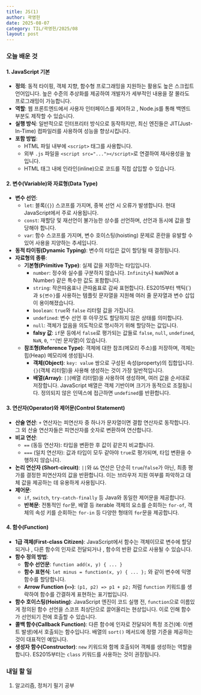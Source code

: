 ```yaml
---
title: JS(1)
author: 곽영헌
date: 2025-08-07
category: TIL/곽영헌/2025/08
layout: post
---
```


### 오늘 배운 것


#### 1. JavaScript 기본
* **정의**: 동적 타이핑, 객체 지향, 함수형 프로그래밍을 지원하는 활용도 높은 스크립트 언어입니다. 높은 수준의 추상화를 제공하여 개발자가 세부적인 내용을 잘 몰라도 프로그래밍이 가능합니다.
* **역할**: 웹 프론트엔드에서 사용자 인터페이스를 제어하고 , Node.js를 통해 백엔드 부분도 제작할 수 있습니다.
* **실행 방식**: 일반적으로 인터프리터 방식으로 동작하지만, 최신 엔진들은 JIT(Just-In-Time) 컴파일러를 사용하여 성능을 향상시킵니다.
* **포함 방법**:
    * HTML 파일 내부에 `<script>` 태그를 사용합니다.
    * 외부 `.js` 파일을 `<script src="..."></script>`로 연결하여 재사용성을 높입니다.
    * HTML 태그 내에 인라인(inline)으로 코드를 직접 삽입할 수 있습니다.

#### 2. 변수(Variable)와 자료형(Data Type)
* **변수 선언**:
    * `let`: 블록(`{}`) 스코프를 가지며, 중복 선언 시 오류가 발생합니다. 현대 JavaScript에서 주로 사용됩니다.
    * `const`: 재할당 및 재선언이 불가능한 상수를 선언하며, 선언과 동시에 값을 할당해야 합니다.
    * `var`: 함수 스코프를 가지며, 변수 호이스팅(hoisting) 문제로 혼란을 유발할 수 있어 사용을 지양하는 추세입니다.
* **동적 타이핑(Dynamic Typing)**: 변수의 타입은 값이 할당될 때 결정됩니다.
* **자료형의 종류**:
    * **기본형(Primitive Type)**: 실제 값을 저장하는 타입입니다.
        * `number`: 정수와 실수를 구분하지 않습니다. `Infinity`나 `NaN`(Not a Number) 같은 특수한 값도 포함합니다.
        * `string`: 작은따옴표나 큰따옴표로 감싸 표현합니다. ES2015부터 백틱(\`)과 `${변수}`를 사용하는 템플릿 문자열을 지원해 여러 줄 문자열과 변수 삽입이 용이해졌습니다.
        * `boolean`: `true`와 `false` 리터럴 값을 가집니다.
        * `undefined`: 변수 선언 후 아무것도 할당하지 않은 상태를 의미합니다.
        * `null`: 객체가 없음을 의도적으로 명시하기 위해 할당하는 값입니다.
        * **falsy 값**: `if`문 등에서 `false`로 평가되는 값들로 `false`, `null`, `undefined`, `NaN`, `0`, `""`(빈 문자열)이 있습니다.
    * **참조형(Reference Type)**: 객체에 대한 참조(메모리 주소)를 저장하며, 객체는 힙(Heap) 메모리에 생성됩니다.
        * **객체(Object)**: `key: value` 쌍으로 구성된 속성(property)의 집합입니다. `{}`(객체 리터럴)을 사용해 생성하는 것이 가장 일반적입니다.
        * **배열(Array)**: `[]`(배열 리터럴)을 사용하여 생성하며, 여러 값을 순서대로 저장합니다. JavaScript 배열은 객체 기반이며 크기가 동적으로 조절됩니다. 정의되지 않은 인덱스에 접근하면 `undefined`를 반환합니다.

#### 3. 연산자(Operator)와 제어문(Control Statement)
* **산술 연산**: `+` 연산자는 피연산자 중 하나가 문자열이면 결합 연산자로 동작합니다. 그 외 산술 연산자들은 피연산자를 숫자로 변환하여 연산합니다.
* **비교 연산**:
    * `==` (동등 연산자): 타입을 변환한 후 값이 같은지 비교합니다.
    * `===` (일치 연산자): 값과 타입이 모두 같아야 `true`로 평가되며, 타입 변환을 수행하지 않습니다.
* **논리 연산자 (Short-circuit)**: `||`와 `&&` 연산은 단순히 `true`/`false`가 아닌, 최종 평가를 결정한 피연산자의 값을 반환합니다. 이는 브라우저 지원 여부를 파악하고 대체 값을 제공하는 데 유용하게 사용됩니다.
* **제어문**:
    * `if`, `switch`, `try-catch-finally` 등 Java와 동일한 제어문을 제공합니다.
    * **반복문**: 전통적인 `for`문, 배열 등 iterable 객체의 요소를 순회하는 `for-of`, 객체의 속성 키를 순회하는 `for-in` 등 다양한 형태의 `for`문을 제공합니다.

#### 4. 함수(Function)
* **1급 객체(First-class Citizen)**: JavaScript에서 함수는 객체이므로  변수에 할당되거나 , 다른 함수의 인자로 전달되거나 , 함수의 반환 값으로 사용될 수 있습니다.
* **함수 정의 방법**:
    * **함수 선언문**: `function add(x, y) { ... }` 
    * **함수 표현식**: `let minus = function(x, y) { ... };` 와 같이 변수에 익명 함수를 할당합니다.
    * **Arrow Function (`=>`)**: `(p1, p2) => p1 + p2;` 처럼 `function` 키워드를 생략하여 함수를 간결하게 표현하는 표기법입니다.
* **함수 호이스팅(Hoisting)**: JavaScript 엔진이 코드 실행 전, `function`으로 이름있게 정의된 함수 선언을 스코프 최상단으로 끌어올리는 현상입니다. 이로 인해 함수가 선언되기 전에 호출할 수 있습니다.
* **콜백 함수(Callback Function)**: 다른 함수에 인자로 전달되어 특정 조건(예: 이벤트 발생)에서 호출되는 함수입니다. 배열의 `sort()` 메서드에 정렬 기준을 제공하는 것이 대표적인 예입니다.
* **생성자 함수(Constructor)**: `new` 키워드와 함께 호출되어 객체를 생성하는 역할을 합니다. ES2015부터는 `class` 키워드를 사용하는 것이 권장됩니다.

### 내일 할 일
1. 알고리즘, 정처기 필기 공부